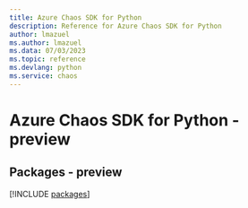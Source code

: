 ```yaml
---
title: Azure Chaos SDK for Python
description: Reference for Azure Chaos SDK for Python
author: lmazuel
ms.author: lmazuel
ms.data: 07/03/2023
ms.topic: reference
ms.devlang: python
ms.service: chaos
---
```

# Azure Chaos SDK for Python - preview
## Packages - preview
[!INCLUDE [packages](chaos-index.md)]